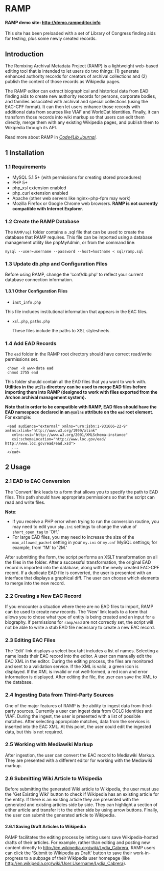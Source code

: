 RAMP 
===================

#### RAMP demo site: http://demo.rampeditor.info

This site has been preloaded with a set of Library of Congress finding aids for testing, plus some newly created records.

## Introduction

  The Remixing Archival Metadata Project (RAMP) is a lightweight web-based editing tool that is intended to let users do two things: (1) generate enhanced authority records for creators of archival collections and (2) publish the content of those records as Wikipedia pages.

The RAMP editor can extract biographical and historical data from EAD finding aids to create new authority records for persons, corporate bodies, and families associated with archival and special collections (using the EAC-CPF format). It can then let users enhance those records with additional data from sources like VIAF and WorldCat Identities. Finally, it can transform those records into wiki markup so that users can edit them directly, merge them with any existing Wikipedia pages, and publish them to Wikipedia through its API.

Read more about RAMP in _[Code4Lib Journal](http://journal.code4lib.org/articles/8962)_.

## 1 Installation

### 1.1 Requirements

  * MySQL 5.1.5+ (with permissions for creating stored procedures)
  * PHP 5+ 
  * php_xsl extension enabled 
  * php_curl extension enabled 
  * Apache (other web servers like nginx+php-fpm may work) 
  * Mozilla Firefox or Google Chrome web browsers. **RAMP is not currently compatible with Internet Explorer**.


### 1.2 Create the RAMP Database

   The `RAMP/sql` folder contains a .sql file that can be used to create
   the database that RAMP requires. This file can be imported using a database management utility like phpMyAdmin, or from the command line:
   
    mysql --user=username --password --host=hostname < sql/ramp.sql

### 1.3 Update db.php and Configuration Files
   Before using RAMP, change the 'conf/db.php' to reflect your current
   database connection information. 

#### 1.3.1 Other Configuration Files

  * `inst_info.php`

  This file includes institutional information that appears in the EAC
  files.

  * `xsl.php`, `paths.php`

    These files include the paths to XSL stylesheets.

### 1.4 Add EAD Records
   The `ead` folder in the RAMP root directory should have correct read/write permissions set.
   
     chown -R www-data ead
     chmod 2755 ead
     
   This folder should contain all the EAD files that you want to work with. **Utilities in the `utils` directory can be used to merge EAD files before importing them into RAMP (designed to work with files exported from the Archon archival management system).**
   
   **Note that in order to be compatible with RAMP, EAD files should have the EAD namespace declared in an `@xmlns` attribute on the `ead` root element**. For example:
     
     <ead audience="external" xmlns="urn:isbn:1-931666-22-9" xmlns:xlink="http://www.w3.org/1999/xlink"
       xmlns:xsi="http://www.w3.org/2001/XMLSchema-instance"
       xsi:schemaLocation="http://www.loc.gov/ead/ http://www.loc.gov/ead/ead.xsd">
       ...
     </ead>
     

## 2 Usage

### 2.1 EAD to EAC Conversion
   The 'Convert' link leads to a form that allows you to specify the path
   to EAD files. This path should have appropriate permissions so that the
   script can read and write files.
   
   **Note**: 
   
   * If you receive a PHP error when trying to run the conversion routine, you may need to edit your `php.ini` settings to change the value of `short_open_tag` to 'Off.'
   * For large EAD files, you may need to increase the size of the `max_allowed_packet` setting in your `my.ini` or `my.cnf` MySQL settings; for example, from '1M' to '2M.'
   
After submitting the form, the script performs an XSLT transformation on
all the files in the folder. After a successful transformation, the
original EAD record is imported into the 
database, along with the newly created EAC-CPF record. If a duplicate EAD file is converted, the user is presented      with an interface that displays a graphical diff. The user can choose which elements to merge into the new record.

### 2.2 Creating a New EAC Record
   If you encounter a situation where there are no EAD files to import,
   RAMP can be used to create new records. The 'New' link leads to a form that
   allows you to chose what type of entity is being created and an input for a biography. 
   If permissions for `ramp/ead` are not correctly set, the script will not
   be able to write a stub EAD file necessary to create a new EAC record. 

### 2.3 Editing EAC Files
   The 'Edit' link displays a select box taht includes a list of names.
   Selecting a name loads their EAC record into the editor. A user can
   manually edit the EAC XML in the editor. 
   During the editing process, the files are monitored and sent to a
   validation service. If the XML is valid, a green icon is displayed. If the
   XML is invalid or not well-formed, a red icon and error information is displayed. 
   After editing the file, the user can save the XML to the database.

### 2.4 Ingesting Data from Third-Party Sources
   One of the major features of RAMP is the ability to ingest data from
   third-party sources. Currently a user can ingest data from OCLC Identities
   and VIAF. During the ingest, 
   the user is presented with a list of possible matches. After selecting
   appropriate matches, data from the services is inserted into the EAC XML.
   At this point, the user could
   edit the ingested data, but this is not required. 

### 2.5 Working with Mediawiki Markup
   After ingestion, the user can convert the EAC record to Mediawiki
   Markup. They are presented with a different editor for working with the
   Mediawiki markup. 

### 2.6 Submitting Wiki Article to Wikipedia
   Before submitting the generated Wiki article to Wikipedia, the user must
   use the 'Get Existing Wiki' button to check if Wikipedia has an existing
   article for the entity. If there 
   is an existing article they are presented with the generated and
   existing articles side by side. They can highlight a section of either
   article and transfer it to the other side
   by using arrow buttons. 
   Finally, the user can submit the generated article to Wikipedia. 

#### 2.6.1 Saving Draft Articles to Wikipedia
   RAMP facilitates the editing process by letting users save Wikipedia-hosted drafts of their articles. For example, rather than editing and posting new content directly to http://en.wikipedia.org/wiki/Lydia_Cabrera, RAMP users can click the 'Submit to Wikipedia as Draft' button to save their work-in-progress to a subpage of their Wikipedia user homepage (like http://en.wikipedia.org/wiki/User:Username/Lydia_Cabrera).
